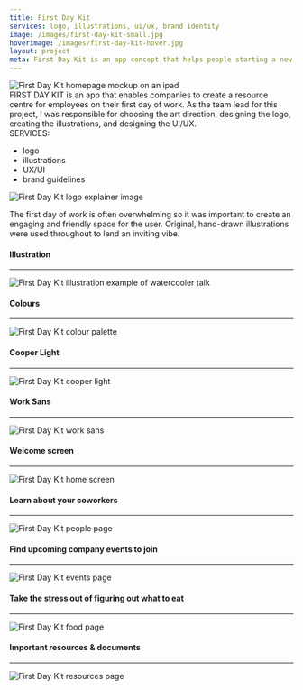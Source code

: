 ```yaml
---
title: First Day Kit
services: logo, illustrations, ui/ux, brand identity
image: /images/first-day-kit-small.jpg
hoverimage: /images/first-day-kit-hover.jpg
layout: project
meta: First Day Kit is an app concept that helps people starting a new job. Janelle was the team lead and was responsible for designing the logo, UI, illustrations, and brand direction.
---
```


<img class="img-flex load-hidden push-2" src="{{ site.baseurl }}/images/first-day-kit-ipad.jpg" alt="First Day Kit homepage mockup on an ipad" />

<div class="grid push-2 project-text">
  <div class="unit xs-1 m-2-3">
  FIRST DAY KIT is an app that enables companies to create a resource centre for employees on their first day of work. As the team lead for this project, I was responsible for choosing the art direction, designing the logo, creating the illustrations, and designing the UI/UX.
  </div>
  <aside class="unit xs-1 m-1-3">
  SERVICES:
    <ul class="list-group pad-t-1-2">
      <li>logo</li>
      <li>illustrations</li>
      <li>UX/UI</li>
      <li>brand guidelines</li>
    </ul>
  </aside>
</div>

<img class="img-flex load-hidden" src="{{ site.baseurl }}/images/first-day-kit-logo-explain.jpg" alt="First Day Kit logo explainer image"/>

<p class="project-text">The first day of work is often overwhelming so it was important to create an
engaging and friendly space for the user. Original, hand-drawn illustrations
were used throughout to lend an inviting vibe.</p>

<h4>Illustration</h4><hr>
<img class="img-flex load-hidden" src="{{ site.baseurl }}/images/first-day-kit-illustration.png" alt="First Day Kit illustration example of watercooler talk"/>

<h4>Colours</h4><hr>
<img class="img-flex load-hidden push-2" src="{{ site.baseurl }}/images/first-day-kit-colours.jpg" alt="First Day Kit colour palette"/>

<div class="grid push-2">
  <div class="unit s-2-3 m-2-3 pad-r">
    <h4>Cooper Light</h4><hr>
    <img class="img-flex load-hidden" src="{{ site.baseurl }}/images/cooper-light.svg" alt="First Day Kit cooper light"/>
  </div>
  <div class="unit s-1-3 m-1-3">
    <h4>Work Sans</h4><hr>
    <img class="img-flex load-hidden" src="{{ site.baseurl }}/images/work-sans.svg" alt="First Day Kit work sans"/>
  </div>
</div>

<h4>Welcome screen</h4><hr>
<img class="img-flex load-hidden push" src="{{ site.baseurl }}/images/first-day-kit-home.jpg" alt="First Day Kit home screen"/>

<h4>Learn about your coworkers</h4><hr>
<img class="img-flex load-hidden push" src="{{ site.baseurl }}/images/first-day-kit-people.jpg" alt="First Day Kit people page"/>

<h4>Find upcoming company events to join</h4><hr>
<img class="img-flex load-hidden push" src="{{ site.baseurl }}/images/first-day-kit-events.jpg" alt="First Day Kit events page"/>

<h4>Take the stress out of figuring out what to eat</h4><hr>
<img class="img-flex load-hidden push" src="{{ site.baseurl }}/images/first-day-kit-map.jpg" alt="First Day Kit food page"/>

<h4>Important resources & documents</h4><hr>
<img class="img-flex load-hidden push" src="{{ site.baseurl }}/images/first-day-kit-resources.jpg" alt="First Day Kit resources page"/>
